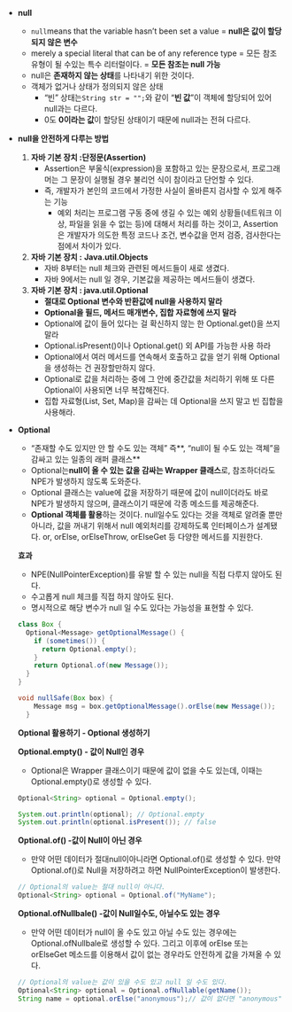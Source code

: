 - **null**
    - `null`means that the variable hasn’t been set a value = **null은 값이 할당되지 않은 변수**
    - merely a special literal that can be of any reference type = 모든 참조 유형이 될 수있는 특수 리터럴이다. = **모든 참조는 null 가능**
    - null은 **존재하지 않는 상태**를 나타내기 위한 것이다.
    - 객체가 없거나 상태가 정의되지 않은 상태
        - “빈” 상태는`String str = "";`와 같이 “**빈 값**”이 객체에 할당되어 있어 null과는 다르다.
        - 0도 **0이라는 값**이 할당된 상태이기 때문에 null과는 전혀 다르다.
      
- **null을 안전하게 다루는 방법**
    1. **자바 기본 장치 :단정문(Assertion)**
        - Assertion은 부울식(expression)을 포함하고 있는 문장으로서, 프로그래머는 그 문장이 실행될 경우 불리언 식이 참이라고 단언할 수 있다.
        - 즉, 개발자가 본인의 코드에서 가정한 사실이 올바른지 검사할 수 있게 해주는 기능
            - 예외 처리는 프로그램 구동 중에 생길 수 있는 예외 상황들(네트워크 이상, 파일을 읽을 수 없는 등)에 대해서 처리를 하는 것이고, Assertion은 개발자가 의도한 특정 코드나 조건, 변수값을 먼저 검증, 검사한다는 점에서 차이가 있다.
    2. **자바 기본 장치 :** **Java.util.Objects**
        - 자바 8부터는 null 체크와 관련된 메서드들이 새로 생겼다.
        - 자바 9에서는 null 일 경우, 기본값을 제공하는 메서드들이 생겼다.
    3. **자바 기본 장치 : java.util.Optional**
        - **절대로 Optional 변수와 반환값에 null을 사용하지 말라**
        - **Optional을 필드, 메서드 매개변수, 집합 자료형에 쓰지 말라**
        - Optional에 값이 들어 있다는 걸 확신하지 않는 한 Optional.get()을 쓰지 말라
        - Optional.isPresent()이나 Optional.get() 외 API를 가능한 사용 하라
        - Optional에서 여러 메서드를 연속해서 호출하고 값을 얻기 위해 Optional을 생성하는 건 권장할만하지 않다.
        - Optional로 값을 처리하는 중에 그 안에 중간값을 처리하기 위해 또 다른 Optional이 사용되면 너무 복잡해진다.
        - 집합 자료형(List, Set, Map)을 감싸는 데 Optional을 쓰지 말고 빈 집합을 사용해라.
- **Optional**
    - “존재할 수도 있지만 안 할 수도 있는 객체” 즉**, “null이 될 수도 있는 객체”을 감싸고 있는 일종의 래퍼 클래스**
    - Optional<T>는**null이 올 수 있는 값을 감싸는 Wrapper 클래스**로, 참조하더라도 NPE가 발생하지 않도록 도와준다.
    - Optional 클래스는 value에 값을 저장하기 때문에 값이 null이더라도 바로 NPE가 발생하지 않으며, 클래스이기 때문에 각종 메소드를 제공해준다.
    - **Optional 객체를 활용**하는 것이다. null일수도 있다는 것을 객체로 알려줄 뿐만 아니라, 값을 꺼내기 위해서 null 예외처리를 강제하도록 인터페이스가 설계됐다. or, orElse, orElseThrow, orElseGet 등 다양한 메서드를 지원한다.

  **효과**

    - NPE(NullPointerException)를 유발 할 수 있는 null을 직접 다루지 않아도 된다.
    - 수고롭게 null 체크를 직접 하지 않아도 된다.
    - 명시적으로 해당 변수가 null 일 수도 있다는 가능성을 표현할 수 있다.

    ```java
    class Box {
      Optional<Message> getOptionalMessage() {
        if (sometimes()) {
          return Optional.empty();
        }
        return Optional.of(new Message());
      }
    }
    ```

    ```java
    void nullSafe(Box box) {
        Message msg = box.getOptionalMessage().orElse(new Message());
      }
    ```

  **Optional 활용하기 - Optional 생성하기**

  **Optional.empty() - 값이 Null인 경우**

    - Optional은 Wrapper 클래스이기 때문에 값이 없을 수도 있는데, 이때는 Optional.empty()로 생성할 수 있다.

    ```java
    Optional<String> optional = Optional.empty();
    
    System.out.println(optional); // Optional.empty
    System.out.println(optional.isPresent()); // false
    ```

  **Optional.of() -값이 Null이 아닌 경우**

    - 만약 어떤 데이터가 절대null이아니라면 Optional.of()로 생성할 수 있다. 만약 Optional.of()로 Null을 저장하려고 하면 NullPointerException이 발생한다.

    ```java
    // Optional의 value는 절대 null이 아니다.
    Optional<String> optional = Optional.of("MyName");
    ```

  **Optional.ofNullbale() -값이 Null일수도, 아닐수도 있는 경우**

    - 만약 어떤 데이터가 null이 올 수도 있고 아닐 수도 있는 경우에는 Optional.ofNullbale로 생성할 수 있다. 그리고 이후에 orElse 또는 orElseGet 메소드를 이용해서 값이 없는 경우라도 안전하게 값을 가져올 수 있다.

    ```java
    // Optional의 value는 값이 있을 수도 있고 null 일 수도 있다.
    Optional<String> optional = Optional.ofNullable(getName());
    String name = optional.orElse("anonymous");// 값이 없다면 "anonymous" 를 리턴
    ```
